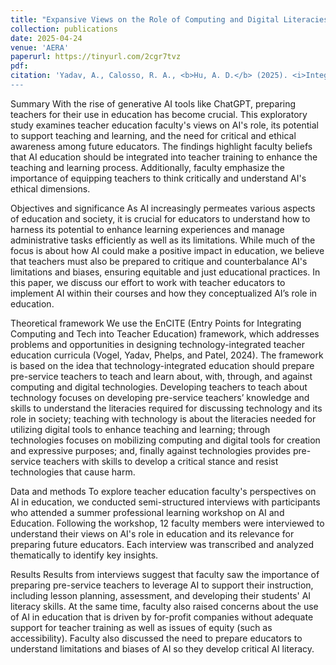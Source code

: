```yaml
---
title: "Expansive Views on the Role of Computing and Digital Literacies in Teacher Education: Integrating AI in Teacher Education: Faculty Perspectives on Opportunities and Challenges (Poster 4)"
collection: publications
date: 2025-04-24
venue: 'AERA'
paperurl: https://tinyurl.com/2cgr7tvz
pdf: 
citation: 'Yadav, A., Calosso, R. A., <b>Hu, A. D.</b> (2025). <i>Integrating AI in Teacher Education: Faculty Perspectives on Opportunities and Challenges (Poster 4)</i> [Poster]. AERA 2025, Denver, CO, United States. https://tinyurl.com/2cgr7tvz
---
```


Summary
With the rise of generative AI tools like ChatGPT, preparing teachers for their use in education has become crucial. This exploratory study examines teacher education faculty's views on AI's role, its potential to support teaching and learning, and the need for critical and ethical awareness among future educators. The findings highlight faculty beliefs that AI education should be integrated into teacher training to enhance the teaching and learning process. Additionally, faculty emphasize the importance of equipping teachers to think critically and understand AI's ethical dimensions.

Objectives and significance
As AI increasingly permeates various aspects of education and society, it is crucial for educators to understand how to harness its potential to enhance learning experiences and manage administrative tasks efficiently as well as its limitations. While much of the focus is about how AI could make a positive impact in education, we believe that teachers must also be prepared to critique and counterbalance AI's limitations and biases, ensuring equitable and just educational practices. In this paper, we discuss our effort to work with teacher educators to implement AI within their courses and how they conceptualized AI’s role in education.

Theoretical framework
We use the EnCITE (Entry Points for Integrating Computing and Tech into Teacher Education) framework, which addresses problems and opportunities in designing technology-integrated teacher education curricula (Vogel, Yadav, Phelps, and Patel, 2024). The framework is based on the idea that technology-integrated education should prepare pre-service teachers to teach and learn about, with, through, and against computing and digital technologies. Developing teachers to teach about technology focuses on developing pre-service teachers’ knowledge and skills to understand the literacies required for discussing technology and its role in society; teaching with technology is about the literacies needed for utilizing digital tools to enhance teaching and learning; through technologies focuses on mobilizing computing and digital tools for creation and expressive purposes; and, finally against technologies provides pre-service teachers with skills to develop a critical stance and resist technologies that cause harm.

Data and methods
To explore teacher education faculty's perspectives on AI in education, we conducted semi-structured interviews with participants who attended a summer professional learning workshop on AI and Education. Following the workshop, 12 faculty members were interviewed to understand their views on AI's role in education and its relevance for preparing future educators. Each interview was transcribed and analyzed thematically to identify key insights.

Results
Results from interviews suggest that faculty saw the importance of preparing pre-service teachers to leverage AI to support their instruction, including lesson planning, assessment, and developing their students' AI literacy skills. At the same time, faculty also raised concerns about the use of AI in education that is driven by for-profit companies without adequate support for teacher training as well as issues of equity (such as accessibility). Faculty also discussed the need to prepare educators to understand limitations and biases of AI so they develop critical AI literacy.